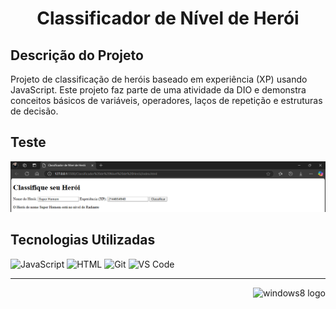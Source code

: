 <h1 align="center">Classificador de Nível de Herói</h1> 


## Descrição do Projeto
Projeto de classificação de heróis baseado em experiência (XP) usando JavaScript. Este projeto faz parte de uma atividade da DIO e demonstra conceitos básicos de variáveis, operadores, laços de repetição e estruturas de decisão.

## Teste

![Execução](https://github.com/AraujoTech1/classificador-de-heroi/blob/main/Projeto-Heroi/execu%C3%A7%C3%A3o.png.png)

## Tecnologias Utilizadas 

![JavaScript](https://img.shields.io/badge/JavaScript-yellow?style=for-the-badge&logo=javascript&logoColor=black)
![HTML](https://img.shields.io/badge/HTML-E34F26?style=for-the-badge&logo=html5&logoColor=white)
![Git](https://img.shields.io/badge/Git-F05032?style=for-the-badge&logo=git&logoColor=white)
![VS Code](https://img.shields.io/badge/VS_Code-007ACC?style=for-the-badge&logo=visualstudiocode&logoColor=white)


---
<p align="right">
  <img width="12" />
  <img src="https://cdn.jsdelivr.net/gh/devicons/devicon/icons/windows8/windows8-original.svg" height="30" alt="windows8 logo" />
</p>
